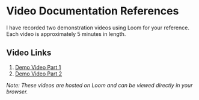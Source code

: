 # Video Documentation References

I have recorded two demonstration videos using Loom for your reference. Each video is approximately 5 minutes in length.

## Video Links

1. [Demo Video Part 1](https://www.loom.com/share/3b37e503a6d84ca19b09092328590211?sid=feb5a65b-1061-493e-b3ea-914572c65282)
2. [Demo Video Part 2](https://www.loom.com/share/b731a8c5508c4b1b9ddee96d6ee3f32d?sid=595440f4-0fe2-4653-953d-43e2112d5235)

*Note: These videos are hosted on Loom and can be viewed directly in your browser.*
